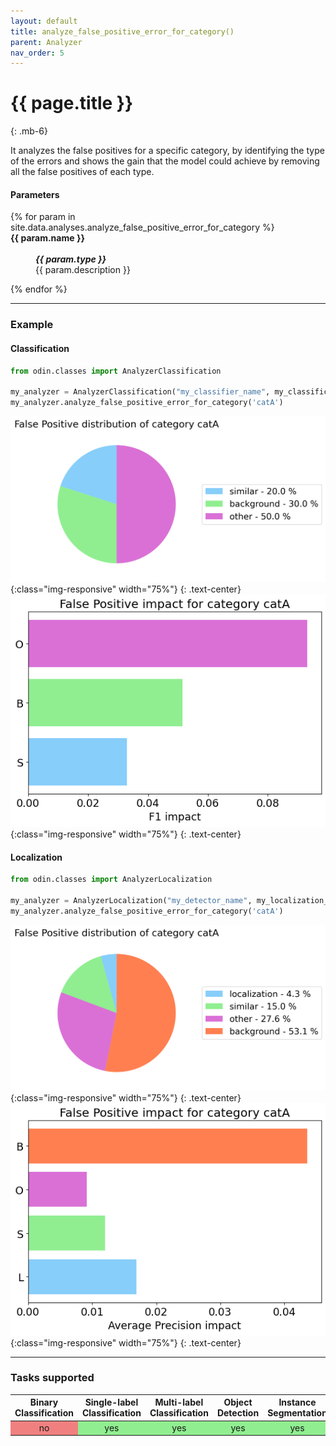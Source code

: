 ```yaml
---
layout: default
title: analyze_false_positive_error_for_category()
parent: Analyzer
nav_order: 5
---
```


# {{ page.title }}
{: .mb-6}

It analyzes the false positives for a specific category, by identifying the type of the errors and shows the gain that the model could achieve by removing all the false positives of each type.

#### Parameters
<dl>
  {% for param in site.data.analyses.analyze_false_positive_error_for_category %}

  <dt><strong>{{ param.name }}</strong></dt>
  <dd><br><b><i>{{ param.type }}</i></b></dd><dd>{{ param.description }}</dd>

  {% endfor %}
</dl>

<hr>

### Example
#### Classification
```py
from odin.classes import AnalyzerClassification

my_analyzer = AnalyzerClassification("my_classifier_name", my_classification_dataset)
my_analyzer.analyze_false_positive_error_for_category('catA')
```

![analyze_false_positive_error_for_cat_cl_output_a](../img/analyzer/false_positive_category_distribution_cl.png){:class="img-responsive" width="75%"}
{: .text-center}
![analyze_false_positive_error_for_cat_cl_output_b](../img/analyzer/false_positive_category_gain_cl.png){:class="img-responsive" width="75%"}
{: .text-center}

#### Localization
```py
from odin.classes import AnalyzerLocalization

my_analyzer = AnalyzerLocalization("my_detector_name", my_localization_dataset)
my_analyzer.analyze_false_positive_error_for_category('catA')
```

![analyze_false_positive_error_for_cat_loc_output_a](../img/analyzer/false_positive_category_distribution_loc.png){:class="img-responsive" width="75%"}
{: .text-center}
![analyze_false_positive_error_for_cat_loc_output_b](../img/analyzer/false_positive_category_gain_loc.png){:class="img-responsive" width="75%"}
{: .text-center}

<hr>

### Tasks supported
<table>
  <thead>
    <tr class="header">
      <th>Binary Classification</th>
      <th>Single-label Classification</th>
      <th>Multi-label Classification</th>
      <th>Object Detection</th>
      <th>Instance Segmentation</th>
    </tr>
  </thead>
  <tbody>
    <tr style="text-align:center;">
      <td style="background:lightcoral;">no</td>
      <td style="background:lightgreen;">yes</td>
      <td style="background:lightgreen;">yes</td>
      <td style="background:lightgreen;">yes</td>
      <td style="background:lightgreen;">yes</td>
    </tr>
  </tbody>
</table>

